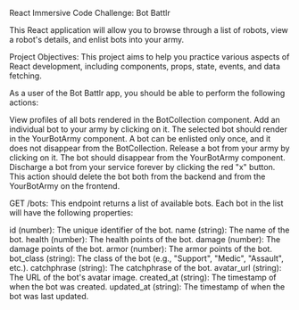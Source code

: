 React Immersive Code Challenge: Bot Battlr

This React application will allow you to browse through a list of robots, view a robot's details, and enlist bots into your army.

Project Objectives:
This project aims to help you practice various aspects of React development, including components, props, state, events, and data fetching.

As a user of the Bot Battlr app, you should be able to perform the following actions:

View profiles of all bots rendered in the BotCollection component.
Add an individual bot to your army by clicking on it. The selected bot should render in the YourBotArmy component. A bot can be enlisted only once, and it does not disappear from the BotCollection.
Release a bot from your army by clicking on it. The bot should disappear from the YourBotArmy component.
Discharge a bot from your service forever by clicking the red "x" button. This action should delete the bot both from the backend and from the YourBotArmy on the frontend.

GET /bots: This endpoint returns a list of available bots. Each bot in the list will have the following properties:

id (number): The unique identifier of the bot.
name (string): The name of the bot.
health (number): The health points of the bot.
damage (number): The damage points of the bot.
armor (number): The armor points of the bot.
bot_class (string): The class of the bot (e.g., "Support", "Medic", "Assault", etc.).
catchphrase (string): The catchphrase of the bot.
avatar_url (string): The URL of the bot's avatar image.
created_at (string): The timestamp of when the bot was created.
updated_at (string): The timestamp of when the bot was last updated.
